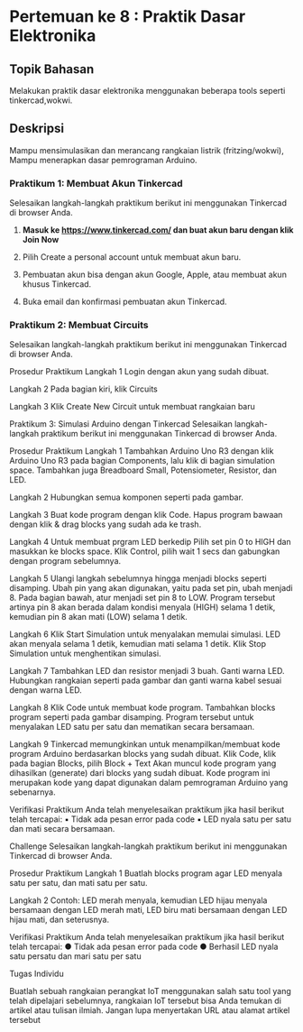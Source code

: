 # Pertemuan ke 8 : Praktik Dasar Elektronika

## Topik Bahasan
Melakukan praktik dasar elektronika menggunakan beberapa tools seperti tinkercad,wokwi.

## Deskripsi
Mampu mensimulasikan dan merancang rangkaian listrik (fritzing/wokwi), Mampu menerapkan dasar pemrograman Arduino.

### Praktikum 1: Membuat Akun Tinkercad
Selesaikan langkah-langkah praktikum berikut ini menggunakan Tinkercad di browser Anda.


1. **Masuk ke https://www.tinkercad.com/ dan buat akun baru dengan klik Join Now**

2. Pilih Create a personal account untuk membuat akun baru.
 
3. Pembuatan akun bisa dengan akun Google, Apple, atau membuat akun khusus Tinkercad.

4. Buka email dan konfirmasi pembuatan akun Tinkercad.


### Praktikum 2: Membuat Circuits
Selesaikan langkah-langkah praktikum berikut ini menggunakan Tinkercad di browser Anda.

Prosedur Praktikum
Langkah 1	Login dengan akun yang sudah dibuat.

Langkah 2	Pada bagian kiri, klik Circuits

Langkah 3	Klik Create New Circuit untuk membuat rangkaian baru

 





Praktikum 3: Simulasi Arduino dengan Tinkercad
Selesaikan langkah-langkah praktikum berikut ini menggunakan Tinkercad di browser Anda.

Prosedur Praktikum
Langkah 1	Tambahkan Arduino Uno R3 dengan klik Arduino Uno R3 pada bagian Components, lalu klik di bagian simulation space. Tambahkan juga Breadboard Small, Potensiometer, Resistor, dan LED.
 

Langkah 2	Hubungkan semua komponen seperti pada gambar.

 
Langkah 3	Buat kode program dengan klik Code. 
Hapus program bawaan dengan klik & drag blocks yang sudah ada ke trash.
 
Langkah 4	Untuk membuat prgram LED berkedip Pilih set pin 0 to HIGH dan masukkan ke blocks space.
Klik Control, pilih wait 1 secs dan gabungkan dengan program sebelumnya.
 

Langkah 5	Ulangi langkah sebelumnya hingga menjadi blocks seperti disamping.
Ubah pin yang akan digunakan, yaitu pada set pin, ubah menjadi 8.
Pada bagian bawah, atur menjadi set pin 8 to LOW.
Program tersebut artinya pin 8 akan berada dalam kondisi menyala (HIGH) selama 1 detik, kemudian pin 8 akan mati (LOW) selama 1 detik.
 
Langkah 6	Klik Start Simulation untuk menyalakan memulai simulasi.
LED akan menyala selama 1 detik, kemudian mati selama 1 detik.
Klik Stop Simulation untuk menghentikan simulasi.
 
Langkah 7	Tambahkan LED dan resistor menjadi 3 buah.
Ganti warna LED.
Hubungkan rangkaian seperti pada gambar dan ganti warna kabel sesuai dengan warna LED.
 
Langkah 8	Klik Code untuk membuat kode program.
Tambahkan blocks program seperti pada gambar disamping.
Program tersebut untuk menyalakan LED satu per satu dan mematikan secara bersamaan.
 
Langkah 9	Tinkercad memungkinkan untuk menampilkan/membuat kode program Arduino berdasarkan blocks yang sudah dibuat.
Klik Code, klik pada bagian Blocks, pilih Block + Text
Akan muncul kode program yang dihasilkan (generate) dari blocks yang sudah dibuat.
Kode program ini merupakan kode yang dapat digunakan dalam pemrograman Arduino yang sebenarnya.
 
	

Verifikasi Praktikum
Anda telah menyelesaikan praktikum jika hasil berikut telah tercapai: 
▪	Tidak ada pesan error pada code
▪	LED nyala satu per satu dan mati secara bersamaan.




















Challenge 
Selesaikan langkah-langkah praktikum berikut ini menggunakan Tinkercad di browser Anda.

Prosedur Praktikum
Langkah 1	Buatlah blocks program agar LED menyala satu per satu, dan mati satu per satu.

Langkah 2	Contoh: LED merah menyala, kemudian LED hijau menyala bersamaan dengan LED merah mati, LED biru mati bersamaan dengan LED hijau mati, dan seterusnya.
 

Verifikasi Praktikum
Anda telah menyelesaikan praktikum jika hasil berikut telah tercapai: 
●	Tidak ada pesan error pada code
●	Berhasil LED nyala satu persatu dan mari satu per satu



Tugas Individu

Buatlah sebuah rangkaian perangkat IoT menggunakan salah satu tool yang telah dipelajari sebelumnya, rangkaian IoT tersebut bisa Anda temukan di artikel atau tulisan ilmiah. Jangan lupa menyertakan URL atau alamat artikel tersebut







